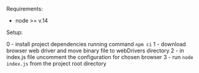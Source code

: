 Requirements:
- node >= v.14

Setup:

0 - install project dependencies running command `npm ci`
1 - download browser web driver and move binary file to webDrivers directory
2 - in index.js file uncomment the configuration for chosen browser
3 - run `node index.js` from the project root directory